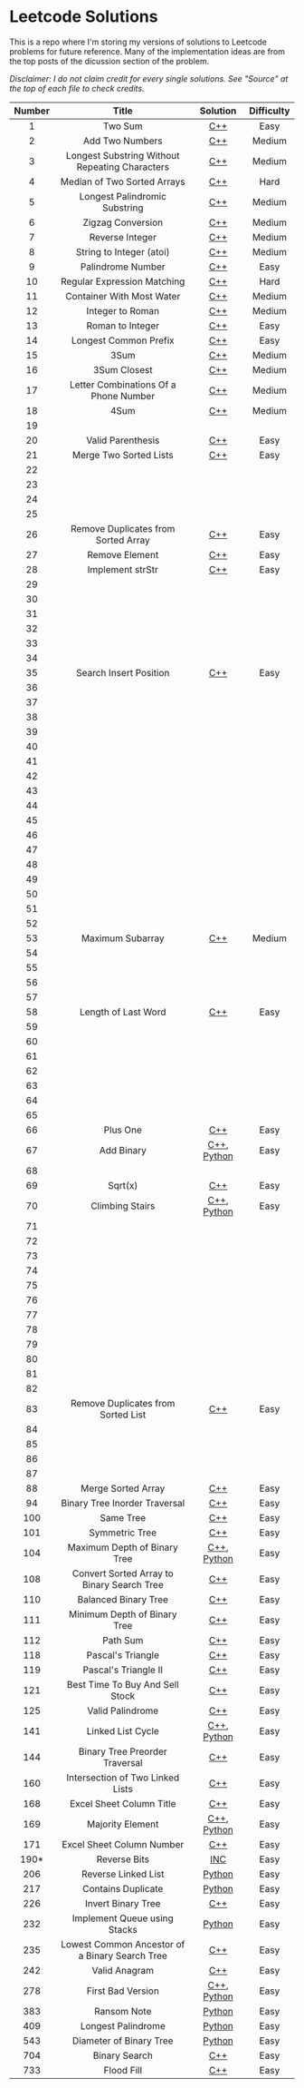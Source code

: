 # Leetcode Solutions

This is a repo where I'm storing my versions of solutions to Leetcode problems for future reference. Many of the implementation 
ideas are from the top posts of the dicussion section of the problem. 

*Disclaimer: I do not claim credit for every single solutions. See "Source" at the top of each file to check credits.*

| Number| Title | Solution | Difficulty |
|:-----:|:-----:|:--------:|:----------:|
| 1 | Two Sum | [C++](https://github.com/phanturne/leetcode/blob/main/Solutions/TwoSum.cpp)| Easy |
| 2 | Add Two Numbers | [C++](https://github.com/phanturne/leetcode/blob/main/Solutions/AddTwoNumbers.cpp) | Medium |
| 3| Longest Substring Without Repeating Characters | [C++](https://github.com/phanturne/leetcode/blob/main/Solutions/LongestSubstringWithoutRepeatingCharacters.cpp) | Medium |
| 4 | Median of Two Sorted Arrays | [C++](https://github.com/phanturne/leetcode/blob/main/Solutions/MedianOfTwoSortedArrays.cpp) | Hard |
| 5 | Longest Palindromic Substring | [C++](https://github.com/phanturne/leetcode/blob/main/Solutions/LongestPalindromicSubstring.cpp) | Medium |
| 6 | Zigzag Conversion | [C++](https://github.com/phanturne/leetcode/blob/main/Solutions/ZigzagConversion.cpp) | Medium |
| 7 | Reverse Integer | [C++](https://github.com/phanturne/leetcode/blob/main/Solutions/ReverseInteger.cpp) | Medium | 
| 8 | String to Integer (atoi) | [C++](https://github.com/phanturne/leetcode-solutions/blob/main/Solutions/StringToInteger.cpp) | Medium |
| 9 | Palindrome Number | [C++](https://github.com/phanturne/leetcode-solutions/blob/main/Solutions/PalindromeNumber.cpp) | Easy |
| 10 | Regular Expression Matching | [C++](https://github.com/phanturne/leetcode-solutions/blob/main/Solutions/RegularExpressionMatching.cpp) | Hard |
| 11 | Container With Most Water | [C++](https://github.com/phanturne/leetcode-solutions/blob/main/Solutions/ContainerWithMostWater.cpp) | Medium |
| 12 | Integer to Roman | [C++](https://github.com/phanturne/leetcode-solutions/blob/main/Solutions/IntegerToRoman.cpp) | Medium |
| 13 | Roman to Integer | [C++](https://github.com/phanturne/leetcode-solutions/blob/main/Solutions/RomanToInteger.cpp) | Easy |
| 14 | Longest Common Prefix | [C++](https://github.com/phanturne/leetcode-solutions/blob/main/Solutions/LongestCommonPrefix.cpp) | Easy |
| 15 | 3Sum | [C++](https://github.com/phanturne/leetcode-solutions/blob/main/Solutions/3Sum.cpp) | Medium |
| 16 | 3Sum Closest | [C++](https://github.com/phanturne/leetcode-solutions/blob/main/Solutions/3SumClosest.cpp) | Medium |
| 17 | Letter Combinations Of a Phone Number | [C++](https://github.com/phanturne/leetcode-solutions/blob/main/Solutions/LetterCombinationsOfAPhoneNumber.cpp) | Medium |
| 18 | 4Sum | [C++](https://github.com/phanturne/leetcode-solutions/blob/main/Solutions/4Sum.cpp) | Medium |
| 19 |
| 20 | Valid Parenthesis | [C++](https://github.com/phanturne/leetcode-solutions/blob/main/Solutions/ValidParenthesis.cpp) | Easy |
| 21 | Merge Two Sorted Lists | [C++](https://github.com/phanturne/leetcode-solutions/blob/main/Solutions/MergeTwoSortedLists.cpp) | Easy |
| 22 | 
| 23 |
| 24 |
| 25 |
| 26 | Remove Duplicates from Sorted Array | [C++](https://github.com/phanturne/leetcode-solutions/blob/main/Solutions/RemoveDuplicatesFromSortedArray.cpp) | Easy |
| 27 | Remove Element | [C++](https://github.com/phanturne/leetcode-solutions/blob/main/Solutions/RemoveElement.cpp) | Easy |
| 28 | Implement strStr | [C++](https://github.com/phanturne/leetcode-solutions/blob/main/Solutions/ImplementStrStr.cpp) | Easy |
| 29 | 
| 30 |
| 31 |
| 32 |
| 33 |
| 34 |
| 35 | Search Insert Position | [C++](https://github.com/phanturne/leetcode-solutions/blob/main/Solutions/SearchInsertPosition.cpp) | Easy |
| 36 |
| 37 |
| 38 |
| 39 |
| 40 |
| 41 |
| 42 |
| 43 |
| 44 |
| 45 |
| 46 |
| 47 |
| 48 |
| 49 |
| 50 |
| 51 |
| 52 |
| 53 | Maximum Subarray | [C++](https://github.com/phanturne/leetcode-solutions/blob/main/Solutions/MaximumSubarray.cpp) | Medium |
| 54 | 
| 55 |
| 56 |
| 57 |
| 58 | Length of Last Word | [C++](https://github.com/phanturne/leetcode-solutions/blob/main/Solutions/LengthOfLastWord.cpp) | Easy |
| 59 |
| 60 |
| 61 |
| 62 |
| 63 |
| 64 |
| 65 |
| 66 | Plus One | [C++](https://github.com/phanturne/leetcode-solutions/blob/main/Solutions/PlusOne.cpp) | Easy |
| 67 | Add Binary | [C++](https://github.com/phanturne/leetcode-solutions/blob/main/Solutions/AddBinary.cpp), [Python](https://github.com/phanturne/leetcode-solutions/blob/main/Solutions/AddBinary.py) | Easy |
| 68 | 
| 69 | Sqrt(x) | [C++](https://github.com/phanturne/leetcode-solutions/blob/main/Solutions/Sqrt(x).cpp) | Easy |
| 70 | Climbing Stairs | [C++](https://github.com/phanturne/leetcode-solutions/blob/main/Solutions/ClimbingStairs.cpp), [Python](https://github.com/phanturne/leetcode-solutions/blob/main/Solutions/ClimbingStairs.py) | Easy |
| 71 |
| 72 |
| 73 |
| 74 |
| 75 |
| 76 |
| 77 |
| 78 |
| 79 |
| 80 |
| 81 |
| 82 |
| 83 | Remove Duplicates from Sorted List | [C++](https://github.com/phanturne/leetcode-solutions/blob/main/Solutions/RemoveDuplicatesFromSortedList.cpp) | Easy |
| 84 |
| 85 | 
| 86 |
| 87 |
| 88 | Merge Sorted Array | [C++](https://github.com/phanturne/leetcode-solutions/blob/main/Solutions/MergeSortedArray.cpp) | Easy |
| 94 | Binary Tree Inorder Traversal | [C++](https://github.com/phanturne/leetcode-solutions/blob/main/Solutions/BinaryTreeInorderTraversal.cpp) | Easy |
| 100 | Same Tree | [C++](https://github.com/phanturne/leetcode-solutions/blob/main/Solutions/SameTree.cpp) | Easy |
| 101 | Symmetric Tree | [C++](https://github.com/phanturne/leetcode-solutions/blob/main/Solutions/SymmetricTree.cpp) | Easy | 
| 104 | Maximum Depth of Binary Tree | [C++](https://github.com/phanturne/leetcode-solutions/blob/main/Solutions/MaximumDepthOfBinaryTree.cpp), [Python](https://github.com/phanturne/leetcode-solutions/blob/main/Solutions/MaximumDepthOfBinaryTree.py) | Easy |
| 108 | Convert Sorted Array to Binary Search Tree | [C++](https://github.com/phanturne/leetcode-solutions/blob/main/Solutions/ConvertSortedArrayToBinarySearchTree.cpp) | Easy |
| 110 | Balanced Binary Tree | [C++](https://github.com/phanturne/leetcode-solutions/blob/main/Solutions/BalancedBinaryTree.cpp) | Easy |
| 111 | Minimum Depth of Binary Tree | [C++](https://github.com/phanturne/leetcode-solutions/blob/main/Solutions/MinimumDepthOfBinaryTree.cpp) | Easy |
| 112 | Path Sum | [C++](https://github.com/phanturne/leetcode-solutions/blob/main/Solutions/PathSum.cpp) | Easy |
| 118 | Pascal's Triangle | [C++](https://github.com/phanturne/leetcode-solutions/blob/main/Solutions/Pascal'sTriangle.cpp) | Easy |
| 119 | Pascal's Triangle II | [C++](https://github.com/phanturne/leetcode-solutions/blob/main/Solutions/Pascal'sTriangleII.cpp) | Easy |
| 121 | Best Time To Buy And Sell Stock | [C++](https://github.com/phanturne/leetcode-solutions/blob/main/Solutions/BestTimeToBuyAndSellStock.cpp) | Easy |
| 125 | Valid Palindrome | [C++](https://github.com/phanturne/leetcode-solutions/blob/main/Solutions/ValidPalindrome.cpp) | Easy |
| 141 | Linked List Cycle | [C++](https://github.com/phanturne/leetcode-solutions/blob/main/Solutions/LinkedListCycle.cpp), [Python](https://github.com/phanturne/leetcode-solutions/blob/main/Solutions/LinkedListCycle.py)| Easy |
| 144 | Binary Tree Preorder Traversal | [C++](https://github.com/phanturne/leetcode-solutions/blob/main/Solutions/BinaryTreePreorderTraversal.cpp) | Easy | 145 | Binary Tree Postorder Traversal | [C++](https://github.com/phanturne/leetcode-solutions/blob/main/Solutions/BinaryTreePostorderTraversal.cpp) | Easy |
| 160 | Intersection of Two Linked Lists | [C++](https://github.com/phanturne/leetcode-solutions/blob/main/Solutions/IntersectionOfTwoLinkedLists.cpp) | Easy |
| 168 | Excel Sheet Column Title | [C++](https://github.com/phanturne/leetcode-solutions/blob/main/Solutions/ExcelSheetColumnTitle.cpp) | Easy |
| 169 | Majority Element | [C++](https://github.com/phanturne/leetcode-solutions/blob/main/Solutions/MajorityElement.cpp), [Python](https://github.com/phanturne/leetcode-solutions/blob/main/Solutions/MajorityElement.py) | Easy |
| 171 | Excel Sheet Column Number | [C++](https://github.com/phanturne/leetcode-solutions/blob/main/Solutions/ExcelSheetColumnNumber.cpp) | Easy |
| 190* | Reverse Bits | [INC](https://github.com/phanturne/leetcode-solutions/blob/main/Solutions/ReverseBits.cpp) | Easy |
| 206 | Reverse Linked List | [Python](https://github.com/phanturne/leetcode-solutions/blob/main/Solutions/ReverseLinkedList.py) | Easy |
| 217 | Contains Duplicate | [Python](https://github.com/phanturne/leetcode-solutions/blob/main/Solutions/ContainsDuplicate.py) | Easy |
| 226 | Invert Binary Tree | [C++](https://github.com/phanturne/leetcode-solutions/blob/main/Solutions/InvertBinaryTree.cpp) | Easy |
| 232 | Implement Queue using Stacks | [Python](https://github.com/phanturne/leetcode-solutions/blob/main/Solutions/ImplementQueueUsingStacks.py) | Easy |
| 235 | Lowest Common Ancestor of a Binary Search Tree | [C++](https://github.com/phanturne/leetcode-solutions/blob/main/Solutions/LowestCommonAncestorOfABinarySearchTree.cpp) | Easy |
| 242 | Valid Anagram | [C++](https://github.com/phanturne/leetcode-solutions/blob/main/Solutions/ValidAnagram.cpp) | Easy |
| 278 | First Bad Version | [C++](https://github.com/phanturne/leetcode-solutions/blob/main/Solutions/FirstBadVersion.cpp), [Python](https://github.com/phanturne/leetcode-solutions/blob/main/Solutions/FirstBadVersion.py) | Easy |
| 383 | Ransom Note | [Python](https://github.com/phanturne/leetcode-solutions/blob/main/Solutions/RansomNote.py) | Easy |
| 409 | Longest Palindrome | [Python](https://github.com/phanturne/leetcode-solutions/blob/main/Solutions/LongestPalindrome.py) | Easy |
| 543 | Diameter of Binary Tree | [Python](https://github.com/phanturne/leetcode-solutions/blob/main/Solutions/DiameterOfBinaryTree.py) | Easy |
| 704 | Binary Search | [C++](https://github.com/phanturne/leetcode-solutions/blob/main/Solutions/BinarySearch.cpp) | Easy |
| 733 | Flood Fill | [C++](https://github.com/phanturne/leetcode-solutions/blob/748c6058532f5b3ff77053971bd537cc16d9d177/Solutions/FloodFill.cpp) | Easy | | 876 | Middle of the Linked List | [Python](https://github.com/phanturne/leetcode-solutions/blob/main/Solutions/MiddleOfTheLinkedList.py) | Easy |
